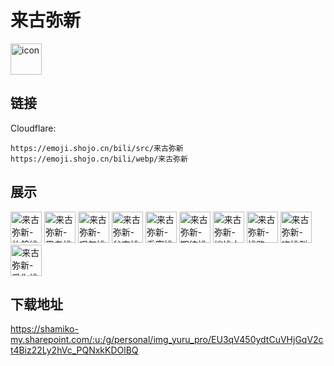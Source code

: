 # 来古弥新
<img src="https://emoji.shojo.cn/bili/src/来古弥新/icon.png" width="50" height="50" alt="icon">

## 链接
Cloudflare:
```
https://emoji.shojo.cn/bili/src/来古弥新
https://emoji.shojo.cn/bili/webp/来古弥新
```
## 展示
<img src="https://emoji.shojo.cn/bili/src/来古弥新/来古弥新-放鸽桃.png" width="50" height="50" alt="来古弥新-放鸽桃">
<img src="https://emoji.shojo.cn/bili/src/来古弥新/来古弥新-思考桃.png" width="50" height="50" alt="来古弥新-思考桃">
<img src="https://emoji.shojo.cn/bili/src/来古弥新/来古弥新-叹气桃.png" width="50" height="50" alt="来古弥新-叹气桃">
<img src="https://emoji.shojo.cn/bili/src/来古弥新/来古弥新-贫穷桃.png" width="50" height="50" alt="来古弥新-贫穷桃">
<img src="https://emoji.shojo.cn/bili/src/来古弥新/来古弥新-看穿桃.png" width="50" height="50" alt="来古弥新-看穿桃">
<img src="https://emoji.shojo.cn/bili/src/来古弥新/来古弥新-期待桃.png" width="50" height="50" alt="来古弥新-期待桃">
<img src="https://emoji.shojo.cn/bili/src/来古弥新/来古弥新-端桃大师.png" width="50" height="50" alt="来古弥新-端桃大师">
<img src="https://emoji.shojo.cn/bili/src/来古弥新/来古弥新-桃跑.png" width="50" height="50" alt="来古弥新-桃跑">
<img src="https://emoji.shojo.cn/bili/src/来古弥新/来古弥新-吃桃群众.png" width="50" height="50" alt="来古弥新-吃桃群众">
<img src="https://emoji.shojo.cn/bili/src/来古弥新/来古弥新-爱你桃.png" width="50" height="50" alt="来古弥新-爱你桃">

## 下载地址

https://shamiko-my.sharepoint.com/:u:/g/personal/img_yuru_pro/EU3qV450ydtCuVHjGqV2ct4Biz22Ly2hVc_PQNxkKDOlBQ